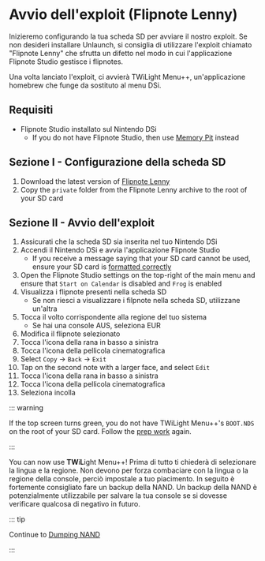 # Avvio dell'exploit (Flipnote Lenny)

Inizieremo configurando la tua scheda SD per avviare il nostro exploit. Se non desideri installare Unlaunch, si consiglia di utilizzare l'exploit chiamato "Flipnote Lenny" che sfrutta un difetto nel modo in cui l'applicazione Flipnote Studio gestisce i flipnotes.

Una volta lanciato l'exploit, ci avvierà TWiLight Menu++, un'applicazione homebrew che funge da sostituto al menu DSi.

## Requisiti

- Flipnote Studio installato sul Nintendo DSi
  - If you do not have Flipnote Studio, then use [Memory Pit](launching-the-exploit.html) instead

## Sezione I - Configurazione della scheda SD

1. Download the latest version of [Flipnote Lenny](https://davejmurphy.com/%CD%A1-%CD%9C%CA%96-%CD%A1/)
2. Copy the `private` folder from the Flipnote Lenny archive to the root of your SD card

## Sezione II - Avvio dell'exploit

1. Assicurati che la scheda SD sia inserita nel tuo Nintendo DSi
2. Accendi il Nintendo DSi e avvia l'applicazione Flipnote Studio
   - If you receive a message saying that your SD card cannot be used, ensure your SD card is [formatted correctly](sd-card-setup.html)
3. Open the Flipnote Studio settings on the top-right of the main menu and ensure that `Start on Calendar` is disabled and `Frog` is enabled
4. Visualizza i flipnote presenti nella scheda SD
   - Se non riesci a visualizzare i filpnote nella scheda SD, utilizzane un'altra
5. Tocca il volto corrispondente alla regione del tuo sistema
   - Se hai una console AUS, seleziona EUR
6. Modifica il flipnote selezionato
7. Tocca l'icona della rana in basso a sinistra
8. Tocca l'icona della pellicola cinematografica
9. Select `Copy` -> `Back` -> `Exit`
10. Tap on the second note with a larger face, and select `Edit`
11. Tocca l'icona della rana in basso a sinistra
12. Tocca l'icona della pellicola cinematografica
13. Seleziona incolla

::: warning

If the top screen turns green, you do not have TWiLight Menu++'s `BOOT.NDS` on the root of your SD card. Follow the [prep work](get-started.html#section-i-prep-work) again.

:::

You can now use **TW**i**L**ight Menu++! Prima di tutto ti chiederà di selezionare la lingua e la regione. Non devono per forza combaciare con la lingua o la regione della console, perciò impostale a tuo piacimento. In seguito è fortemente consigliato fare un backup della NAND. Un backup della NAND è potenzialmente utilizzabile per salvare la tua console se si dovesse verificare qualcosa di negativo in futuro.

::: tip

Continue to [Dumping NAND](dumping-nand.html)

:::
